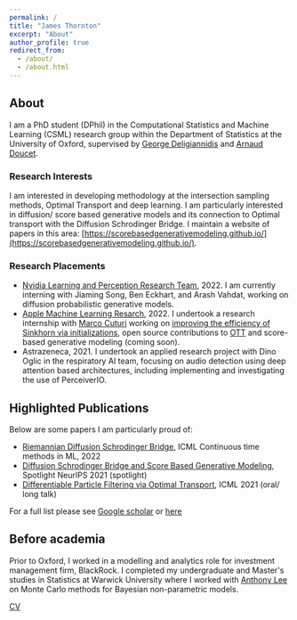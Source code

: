 ```yaml
---
permalink: /
title: "James Thornton"
excerpt: "About"
author_profile: true
redirect_from: 
  - /about/
  - /about.html
---
```



## About
I am a PhD student (DPhil) in the Computational Statistics and Machine Learning (CSML) research group within the Department of Statistics at the University of Oxford, supervised by [George Deligiannidis](https://www.stats.ox.ac.uk/~deligian/) and [Arnaud Doucet](https://www.stats.ox.ac.uk/~doucet/).

### Research Interests
I am interested in developing methodology at the intersection sampling methods, Optimal Transport and deep learning. I am particularly interested in diffusion/ score based generative models and its connection to Optimal transport with the Diffusion Schrodinger Bridge. I maintain a website of papers in this area: [https://scorebasedgenerativemodeling.github.io/](https://scorebasedgenerativemodeling.github.io/).

### Research Placements
- [Nvidia Learning and Perception Research Team](https://www.nvidia.com/en-us/research/), 2022. I am currently interning with Jiaming Song, Ben Eckhart, and Arash Vahdat, working on diffusion probabilistic generative models. 
- [Apple Machine Learning Resarch](https://machinelearning.apple.com/), 2022. I undertook a research internship with [Marco Cuturi](https://marcocuturi.net/) working on [improving the efficiency of Sinkhorn via initializations](https://jtt94.github.io/papers/2022-init-sink), open source contributions to [OTT](https://github.com/ott-jax/ott) and score-based generative modeling (coming soon). 
- Astrazeneca, 2021. I undertook an applied research project with Dino Oglic in the respiratory AI team, focusing on audio detection using deep attention based architectures, including implementing and investigating the use of PerceiverIO.


## Highlighted Publications
Below are some papers I am particularly proud of:

- [Riemannian Diffusion Schrodinger Bridge](https://jtt94.github.io/papers/2022-rdsb), ICML Continuous time methods in ML, 2022
- [Diffusion Schrodinger Bridge and Score Based Generative Modeling](https://jtt94.github.io/papers/schrodinger_bridge), Spotlight NeurIPS 2021 (spotlight)
- [Differentiable Particle Filtering via Optimal Transport](https://jtt94.github.io/papers/2020-differentiable-particle-filtering), ICML 2021 (oral/ long talk)

For a full list please see [Google scholar](https://scholar.google.co.uk/citations?user=oFZHOwgAAAAJ&hl=en) or [here](https://jtt94.github.io/papers/)

## Before academia
Prior to Oxford, I worked in a modelling and analytics role for investment management firm, BlackRock. I completed my undergraduate and Master's studies in Statistics at Warwick University where I worked with [Anthony Lee](https://sites.google.com/view/anthonylee/supervision) on Monte Carlo methods for Bayesian non-parametric models.

[CV](https://github.com/JTT94/jtt94.github.io/raw/master/files/James_Thornton_CV.pdf)

